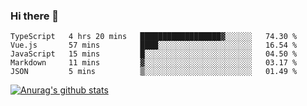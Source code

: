 ### Hi there 👋



<!--
**webB1an/webB1an** is a ✨ _special_ ✨ repository because its `README.md` (this file) appears on your GitHub profile.

Here are some ideas to get you started:

- 🔭 I’m currently working on ...
- 🌱 I’m currently learning ...
- 👯 I’m looking to collaborate on ...
- 🤔 I’m looking for help with ...
- 💬 Ask me about ...
- 📫 How to reach me: ...
- 😄 Pronouns: ...
- ⚡ Fun fact: ...
-->

<!--START_SECTION:waka-->
```text
TypeScript   4 hrs 20 mins   ██████████████████▓░░░░░░   74.30 % 
Vue.js       57 mins         ████░░░░░░░░░░░░░░░░░░░░░   16.54 % 
JavaScript   15 mins         █░░░░░░░░░░░░░░░░░░░░░░░░   04.50 % 
Markdown     11 mins         ▓░░░░░░░░░░░░░░░░░░░░░░░░   03.17 % 
JSON         5 mins          ▒░░░░░░░░░░░░░░░░░░░░░░░░   01.49 % 
```
<!--END_SECTION:waka-->


[![Anurag's github stats](https://github-readme-stats.vercel.app/api?username=webB1an&show_icons=true&theme=radical)](https://github.com/anuraghazra/github-readme-stats)

